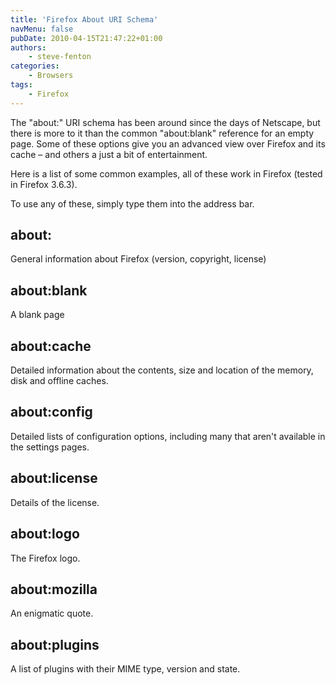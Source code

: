 ```yaml
---
title: 'Firefox About URI Schema'
navMenu: false
pubDate: 2010-04-15T21:47:22+01:00
authors:
    - steve-fenton
categories:
    - Browsers
tags:
    - Firefox
---
```


The "about:" URI schema has been around since the days of Netscape, but there is more to it than the common "about:blank" reference for an empty page. Some of these options give you an advanced view over Firefox and its cache – and others a just a bit of entertainment.

Here is a list of some common examples, all of these work in Firefox (tested in Firefox 3.6.3).

To use any of these, simply type them into the address bar.

## about:

General information about Firefox (version, copyright, license)

## about\:blank

A blank page

## about\:cache

Detailed information about the contents, size and location of the memory, disk and offline caches.

## about\:config

Detailed lists of configuration options, including many that aren't available in the settings pages.

## about\:license

Details of the license.

## about\:logo

The Firefox logo.

## about\:mozilla

An enigmatic quote.

## about\:plugins

A list of plugins with their MIME type, version and state.
